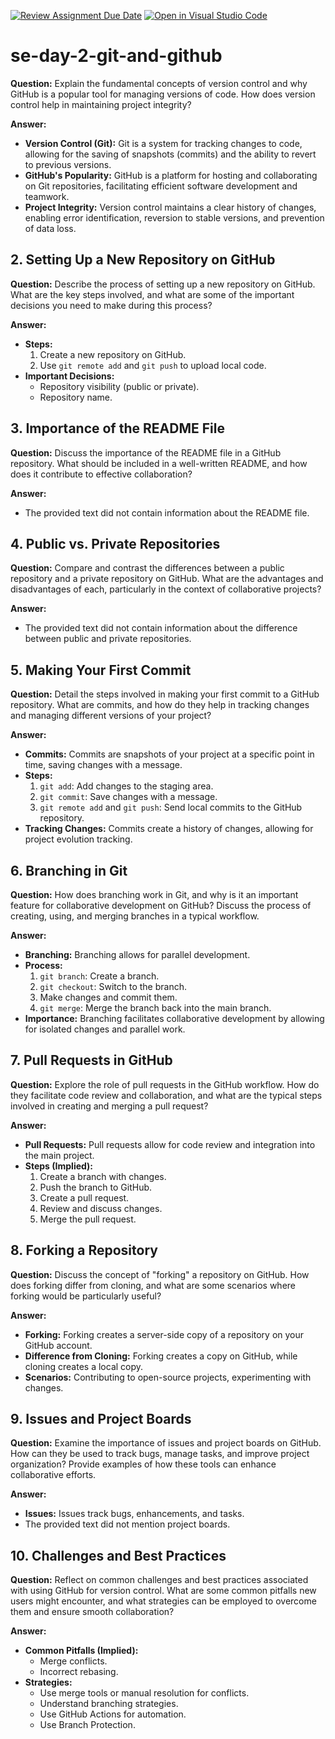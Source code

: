 [![Review Assignment Due Date](https://classroom.github.com/assets/deadline-readme-button-22041afd0340ce965d47ae6ef1cefeee28c7c493a6346c4f15d667ab976d596c.svg)](https://classroom.github.com/a/8wgCKhpZ)
[![Open in Visual Studio Code](https://classroom.github.com/assets/open-in-vscode-2e0aaae1b6195c2367325f4f02e2d04e9abb55f0b24a779b69b11b9e10269abc.svg)](https://classroom.github.com/online_ide?assignment_repo_id=18653965&assignment_repo_type=AssignmentRepo)
# se-day-2-git-and-github

**Question:** Explain the fundamental concepts of version control and why GitHub is a popular tool for managing versions of code. How does version control help in maintaining project integrity?

**Answer:**

* **Version Control (Git):** Git is a system for tracking changes to code, allowing for the saving of snapshots (commits) and the ability to revert to previous versions.
* **GitHub's Popularity:** GitHub is a platform for hosting and collaborating on Git repositories, facilitating efficient software development and teamwork.
* **Project Integrity:** Version control maintains a clear history of changes, enabling error identification, reversion to stable versions, and prevention of data loss.

## 2. Setting Up a New Repository on GitHub

**Question:** Describe the process of setting up a new repository on GitHub. What are the key steps involved, and what are some of the important decisions you need to make during this process?

**Answer:**

* **Steps:**
    1.  Create a new repository on GitHub.
    2.  Use `git remote add` and `git push` to upload local code.
* **Important Decisions:**
    * Repository visibility (public or private).
    * Repository name.

## 3. Importance of the README File

**Question:** Discuss the importance of the README file in a GitHub repository. What should be included in a well-written README, and how does it contribute to effective collaboration?

**Answer:**

* The provided text did not contain information about the README file.

## 4. Public vs. Private Repositories

**Question:** Compare and contrast the differences between a public repository and a private repository on GitHub. What are the advantages and disadvantages of each, particularly in the context of collaborative projects?

**Answer:**

* The provided text did not contain information about the difference between public and private repositories.

## 5. Making Your First Commit

**Question:** Detail the steps involved in making your first commit to a GitHub repository. What are commits, and how do they help in tracking changes and managing different versions of your project?

**Answer:**

* **Commits:** Commits are snapshots of your project at a specific point in time, saving changes with a message.
* **Steps:**
    1.  `git add`: Add changes to the staging area.
    2.  `git commit`: Save changes with a message.
    3.  `git remote add` and `git push`: Send local commits to the GitHub repository.
* **Tracking Changes:** Commits create a history of changes, allowing for project evolution tracking.

## 6. Branching in Git

**Question:** How does branching work in Git, and why is it an important feature for collaborative development on GitHub? Discuss the process of creating, using, and merging branches in a typical workflow.

**Answer:**

* **Branching:** Branching allows for parallel development.
* **Process:**
    1.  `git branch`: Create a branch.
    2.  `git checkout`: Switch to the branch.
    3.  Make changes and commit them.
    4.  `git merge`: Merge the branch back into the main branch.
* **Importance:** Branching facilitates collaborative development by allowing for isolated changes and parallel work.

## 7. Pull Requests in GitHub

**Question:** Explore the role of pull requests in the GitHub workflow. How do they facilitate code review and collaboration, and what are the typical steps involved in creating and merging a pull request?

**Answer:**

* **Pull Requests:** Pull requests allow for code review and integration into the main project.
* **Steps (Implied):**
    1.  Create a branch with changes.
    2.  Push the branch to GitHub.
    3.  Create a pull request.
    4.  Review and discuss changes.
    5.  Merge the pull request.

## 8. Forking a Repository

**Question:** Discuss the concept of "forking" a repository on GitHub. How does forking differ from cloning, and what are some scenarios where forking would be particularly useful?

**Answer:**

* **Forking:** Forking creates a server-side copy of a repository on your GitHub account.
* **Difference from Cloning:** Forking creates a copy on GitHub, while cloning creates a local copy.
* **Scenarios:** Contributing to open-source projects, experimenting with changes.

## 9. Issues and Project Boards

**Question:** Examine the importance of issues and project boards on GitHub. How can they be used to track bugs, manage tasks, and improve project organization? Provide examples of how these tools can enhance collaborative efforts.

**Answer:**

* **Issues:** Issues track bugs, enhancements, and tasks.
* The provided text did not mention project boards.

## 10. Challenges and Best Practices

**Question:** Reflect on common challenges and best practices associated with using GitHub for version control. What are some common pitfalls new users might encounter, and what strategies can be employed to overcome them and ensure smooth collaboration?

**Answer:**

* **Common Pitfalls (Implied):**
    * Merge conflicts.
    * Incorrect rebasing.
* **Strategies:**
    * Use merge tools or manual resolution for conflicts.
    * Understand branching strategies.
    * Use GitHub Actions for automation.
    * Use Branch Protection.
